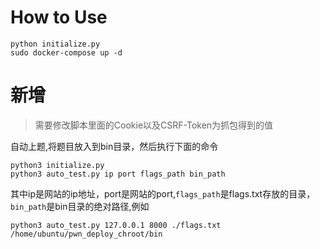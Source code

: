 # How to Use
```
python initialize.py
sudo docker-compose up -d
```
# 新增
> 需要修改脚本里面的Cookie以及CSRF-Token为抓包得到的值

自动上题,将题目放入到bin目录，然后执行下面的命令
```
python3 initialize.py
python3 auto_test.py ip port flags_path bin_path
```
其中ip是网站的ip地址，port是网站的port,`flags_path`是flags.txt存放的目录，`bin_path`是bin目录的绝对路径,例如
```
python3 auto_test.py 127.0.0.1 8000 ./flags.txt /home/ubuntu/pwn_deploy_chroot/bin
```
